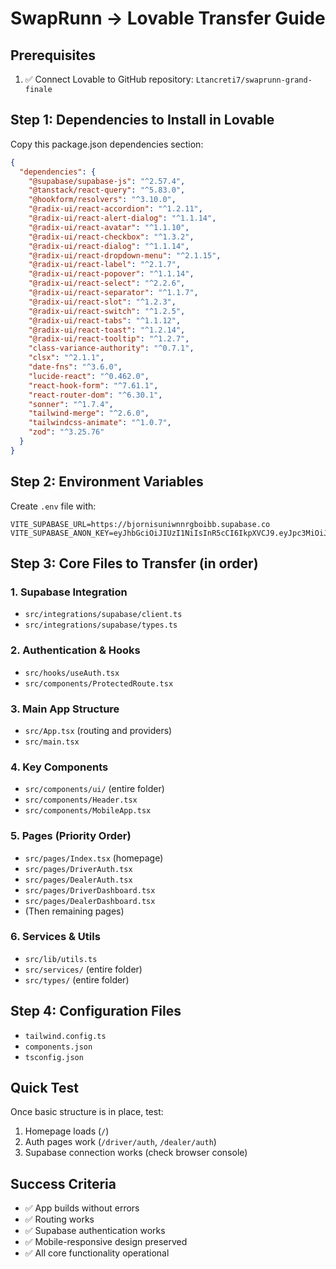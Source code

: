 # SwapRunn → Lovable Transfer Guide

## Prerequisites
1. ✅ Connect Lovable to GitHub repository: `Ltancreti7/swaprunn-grand-finale`

## Step 1: Dependencies to Install in Lovable
Copy this package.json dependencies section:

```json
{
  "dependencies": {
    "@supabase/supabase-js": "^2.57.4",
    "@tanstack/react-query": "^5.83.0",
    "@hookform/resolvers": "^3.10.0",
    "@radix-ui/react-accordion": "^1.2.11",
    "@radix-ui/react-alert-dialog": "^1.1.14",
    "@radix-ui/react-avatar": "^1.1.10",
    "@radix-ui/react-checkbox": "^1.3.2",
    "@radix-ui/react-dialog": "^1.1.14",
    "@radix-ui/react-dropdown-menu": "^2.1.15",
    "@radix-ui/react-label": "^2.1.7",
    "@radix-ui/react-popover": "^1.1.14",
    "@radix-ui/react-select": "^2.2.6",
    "@radix-ui/react-separator": "^1.1.7",
    "@radix-ui/react-slot": "^1.2.3",
    "@radix-ui/react-switch": "^1.2.5",
    "@radix-ui/react-tabs": "^1.1.12",
    "@radix-ui/react-toast": "^1.2.14",
    "@radix-ui/react-tooltip": "^1.2.7",
    "class-variance-authority": "^0.7.1",
    "clsx": "^2.1.1",
    "date-fns": "^3.6.0",
    "lucide-react": "^0.462.0",
    "react-hook-form": "^7.61.1",
    "react-router-dom": "^6.30.1",
    "sonner": "^1.7.4",
    "tailwind-merge": "^2.6.0",
    "tailwindcss-animate": "^1.0.7",
    "zod": "^3.25.76"
  }
}
```

## Step 2: Environment Variables
Create `.env` file with:
```
VITE_SUPABASE_URL=https://bjornisuniwnnrgboibb.supabase.co
VITE_SUPABASE_ANON_KEY=eyJhbGciOiJIUzI1NiIsInR5cCI6IkpXVCJ9.eyJpc3MiOiJzdXBhYmFzZSIsInJlZiI6ImJqb3JuaXN1bml3bm5yZ2JvaWJiIiwicm9sZSI6ImFub24iLCJpYXQiOjE3Mjg5MzM2NDksImV4cCI6MjA0NDUwOTY0OX0.plXCzJrflH5aq5iYZWWOxgVQfO5pFVN1j9YJJjUdOOU
```

## Step 3: Core Files to Transfer (in order)

### 1. Supabase Integration
- `src/integrations/supabase/client.ts`
- `src/integrations/supabase/types.ts`

### 2. Authentication & Hooks  
- `src/hooks/useAuth.tsx`
- `src/components/ProtectedRoute.tsx`

### 3. Main App Structure
- `src/App.tsx` (routing and providers)
- `src/main.tsx`

### 4. Key Components
- `src/components/ui/` (entire folder)
- `src/components/Header.tsx`
- `src/components/MobileApp.tsx`

### 5. Pages (Priority Order)
- `src/pages/Index.tsx` (homepage)
- `src/pages/DriverAuth.tsx` 
- `src/pages/DealerAuth.tsx`
- `src/pages/DriverDashboard.tsx`
- `src/pages/DealerDashboard.tsx`
- (Then remaining pages)

### 6. Services & Utils
- `src/lib/utils.ts`
- `src/services/` (entire folder)
- `src/types/` (entire folder)

## Step 4: Configuration Files
- `tailwind.config.ts`
- `components.json`
- `tsconfig.json`

## Quick Test
Once basic structure is in place, test:
1. Homepage loads (`/`)
2. Auth pages work (`/driver/auth`, `/dealer/auth`)
3. Supabase connection works (check browser console)

## Success Criteria
- ✅ App builds without errors
- ✅ Routing works
- ✅ Supabase authentication works
- ✅ Mobile-responsive design preserved
- ✅ All core functionality operational